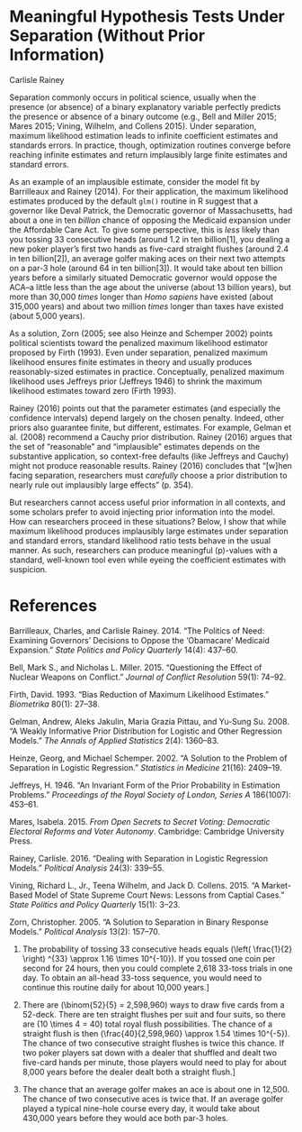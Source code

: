 Meaningful Hypothesis Tests Under Separation (Without Prior Information)
================
Carlisle Rainey

Separation commonly occurs in political science, usually when the
presence (or absence) of a binary explanatory variable perfectly
predicts the presence or absence of a binary outcome (e.g., Bell and
Miller 2015; Mares 2015; Vining, Wilhelm, and Collens 2015). Under
separation, maximum likelihood estimation leads to infinite coefficient
estimates and standards errors. In practice, though, optimization
routines converge before reaching infinite estimates and return
implausibly large finite estimates and standard errors.

As an example of an implausible estimate, consider the model fit by
Barrilleaux and Rainey (2014). For their application, the maximum
likelihood estimates produced by the default `glm()` routine in R
suggest that a governor like Deval Patrick, the Democratic governor of
Massachusetts, had about a one in ten *billion* chance of opposing the
Medicaid expansion under the Affordable Care Act. To give some
perspective, this is *less* likely than you tossing 33 consecutive heads
(around 1.2 in ten billion\[1\], you dealing a new poker player’s first
two hands as five-card straight flushes (around 2.4 in ten
billion\[2\]), an average golfer making aces on their next two attempts
on a par-3 hole (around 64 in ten billion\[3\]). It would take about ten
billion years before a similarly situated Democratic governor would
oppose the ACA–a little less than the age about the universe (about 13
billion years), but more than 30,000 *times* longer than *Homo sapiens*
have existed (about 315,000 years) and about two million *times* longer
than taxes have existed (about 5,000 years).

As a solution, Zorn (2005; see also Heinze and Schemper 2002) points
political scientists toward the penalized maximum likelihood estimator
proposed by Firth (1993). Even under separation, penalized maximum
likelihood ensures finite estimates in theory and usually produces
reasonably-sized estimates in practice. Conceptually, penalized maximum
likelihood uses Jeffreys prior (Jeffreys 1946) to shrink the maximum
likelihood estimates toward zero (Firth 1993).

Rainey (2016) points out that the parameter estimates (and especially
the confidence intervals) depend largely on the chosen penalty. Indeed,
other priors also guarantee finite, but different, estimates. For
example, Gelman et al. (2008) recommend a Cauchy prior distribution.
Rainey (2016) argues that the set of “reasonable” and “implausible”
estimates depends on the substantive application, so context-free
defaults (like Jeffreys and Cauchy) might not produce reasonable
results. Rainey (2016) concludes that “\[w\]hen facing separation,
researchers must *carefully* choose a prior distribution to nearly rule
out implausibly large effects” (p. 354).

But researchers cannot access useful prior information in all contexts,
and some scholars prefer to avoid injecting prior information into the
model. How can researchers proceed in these situations? Below, I show
that while maximum likelihood produces implausibly large estimates under
separation and standard errors, standard likelihood ratio tests behave
in the usual manner. As such, researchers can produce meaningful
\(p\)-values with a standard, well-known tool even while eyeing the
coefficient estimates with suspicion.

# References

<div id="refs" class="references">

<div id="ref-BarrilleauxRainey2014">

Barrilleaux, Charles, and Carlisle Rainey. 2014. “The Politics of Need:
Examining Governors’ Decisions to Oppose the ‘Obamacare’ Medicaid
Expansion.” *State Politics and Policy Quarterly* 14(4): 437–60.

</div>

<div id="ref-BellMiller2015">

Bell, Mark S., and Nicholas L. Miller. 2015. “Questioning the Effect of
Nuclear Weapons on Conflict.” *Journal of Conflict Resolution* 59(1):
74–92.

</div>

<div id="ref-Firth1993">

Firth, David. 1993. “Bias Reduction of Maximum Likelihood Estimates.”
*Biometrika* 80(1): 27–38.

</div>

<div id="ref-Gelmanetal2008">

Gelman, Andrew, Aleks Jakulin, Maria Grazia Pittau, and Yu-Sung Su.
2008. “A Weakly Informative Prior Distribution for Logistic and Other
Regression Models.” *The Annals of Applied Statistics* 2(4): 1360–83.

</div>

<div id="ref-HeinzeSchemper2002">

Heinze, Georg, and Michael Schemper. 2002. “A Solution to the Problem of
Separation in Logistic Regression.” *Statistics in Medicine* 21(16):
2409–19.

</div>

<div id="ref-Jeffreys1946">

Jeffreys, H. 1946. “An Invariant Form of the Prior Probability in
Estimation Problems.” *Proceedings of the Royal Society of London,
Series A* 186(1007): 453–61.

</div>

<div id="ref-Mares2015">

Mares, Isabela. 2015. *From Open Secrets to Secret Voting: Democratic
Electoral Reforms and Voter Autonomy*. Cambridge: Cambridge University
Press.

</div>

<div id="ref-Rainey2016">

Rainey, Carlisle. 2016. “Dealing with Separation in Logistic Regression
Models.” *Political Analysis* 24(3): 339–55.

</div>

<div id="ref-ViningWilhelmCollens2015">

Vining, Richard L., Jr., Teena Wilhelm, and Jack D. Collens. 2015. “A
Market-Based Model of State Supreme Court News: Lessons from Captial
Cases.” *State Politics and Policy Quarterly* 15(1): 3–23.

</div>

<div id="ref-Zorn2005">

Zorn, Christopher. 2005. “A Solution to Separation in Binary Response
Models.” *Political Analysis* 13(2): 157–70.

</div>

</div>

1.  The probability of tossing 33 consecutive heads equals
    \(\left( \frac{1}{2} \right) ^{33} \approx 1.16 \times 10^{-10}\).
    If you tossed one coin per second for 24 hours, then you could
    complete 2,618 33-toss trials in one day. To obtain an all-head
    33-toss sequence, you would need to continue this routine daily for
    about 10,000 years.\]

2.  There are \(\binom{52}{5} = 2,598,960\) ways to draw five cards from
    a 52-deck. There are ten straight flushes per suit and four suits,
    so there are \(10 \times 4 = 40\) total royal flush possibilities.
    The chance of a straight flush is then
    \(\frac{40}{2,598,960} \approx 1.54 \times 10^{-5}\). The chance of
    two consecutive straight flushes is twice this chance. If two poker
    players sat down with a dealer that shuffled and dealt two five-card
    hands per minute, those players would need to play for about 8,000
    years before the dealer dealt both a straight flush.\]

3.  The chance that an average golfer makes an ace is about one in
    12,500. The chance of two consecutive aces is twice that. If an
    average golfer played a typical nine-hole course every day, it would
    take about 430,000 years before they would ace both par-3 holes.

